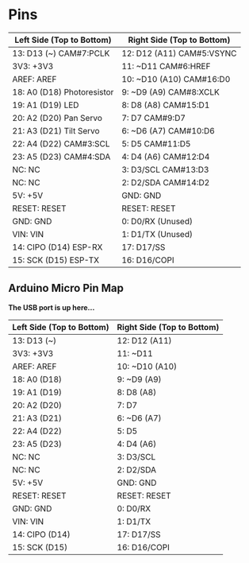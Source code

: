 # Pins

| **Left Side (Top to Bottom)** | **Right Side (Top to Bottom)** |  
|-------------------------------|--------------------------------|
| 13: D13 (~) CAM#7:PCLK         | 12: D12 (A11) CAM#5:VSYNC      |
| 3V3: +3V3                     | 11: ~D11 CAM#6:HREF            |
| AREF: AREF                    | 10: ~D10 (A10) CAM#16:D0       |
| 18: A0 (D18) Photoresistor     | 9: ~D9 (A9) CAM#8:XCLK         |
| 19: A1 (D19) LED               | 8: D8 (A8) CAM#15:D1           |
| 20: A2 (D20) Pan Servo         | 7: D7 CAM#9:D7                 |
| 21: A3 (D21) Tilt Servo        | 6: ~D6 (A7) CAM#10:D6          |
| 22: A4 (D22) CAM#3:SCL         | 5: D5 CAM#11:D5                |
| 23: A5 (D23) CAM#4:SDA         | 4: D4 (A6) CAM#12:D4           |
| NC: NC                        | 3: D3/SCL CAM#13:D3            |
| NC: NC                        | 2: D2/SDA CAM#14:D2            |
| 5V: +5V                       | GND: GND                       |
| RESET: RESET                  | RESET: RESET                   |
| GND: GND                      | 0: D0/RX (Unused)              |
| VIN: VIN                      | 1: D1/TX (Unused)              |
| 14: CIPO (D14) ESP-RX          | 17: D17/SS                     |
| 15: SCK (D15) ESP-TX           | 16: D16/COPI                   |

## Arduino Micro Pin Map
**The USB port is up here...**

| **Left Side (Top to Bottom)** | **Right Side (Top to Bottom)** |  
|-------------------------------|--------------------------------|
| 13: D13 (~)                   | 12: D12 (A11)                  |
| 3V3: +3V3                     | 11: ~D11                       |
| AREF: AREF                    | 10: ~D10 (A10)                 |
| 18: A0 (D18)                  | 9: ~D9 (A9)                    |
| 19: A1 (D19)                  | 8: D8 (A8)                     |
| 20: A2 (D20)                  | 7: D7                          |
| 21: A3 (D21)                  | 6: ~D6 (A7)                    |
| 22: A4 (D22)                  | 5: D5                          |
| 23: A5 (D23)                  | 4: D4 (A6)                     |
| NC: NC                        | 3: D3/SCL                      |
| NC: NC                        | 2: D2/SDA                      |
| 5V: +5V                       | GND: GND                       |
| RESET: RESET                  | RESET: RESET                   |
| GND: GND                      | 0: D0/RX                       |
| VIN: VIN                      | 1: D1/TX                       |
| 14: CIPO (D14)                | 17: D17/SS                     |
| 15: SCK (D15)                 | 16: D16/COPI                   |




